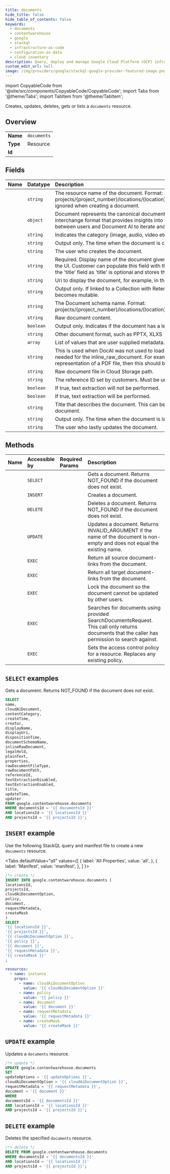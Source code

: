 ```yaml
---
title: documents
hide_title: false
hide_table_of_contents: false
keywords:
  - documents
  - contentwarehouse
  - google
  - stackql
  - infrastructure-as-code
  - configuration-as-data
  - cloud inventory
description: Query, deploy and manage Google Cloud Platform (GCP) infrastructure and resources using SQL
custom_edit_url: null
image: /img/providers/google/stackql-google-provider-featured-image.png
---
```


import CopyableCode from '@site/src/components/CopyableCode/CopyableCode';
import Tabs from '@theme/Tabs';
import TabItem from '@theme/TabItem';

Creates, updates, deletes, gets or lists a <code>documents</code> resource.

## Overview
<table><tbody>
<tr><td><b>Name</b></td><td><code>documents</code></td></tr>
<tr><td><b>Type</b></td><td>Resource</td></tr>
<tr><td><b>Id</b></td><td><CopyableCode code="google.contentwarehouse.documents" /></td></tr>
</tbody></table>

## Fields
| Name | Datatype | Description |
|:-----|:---------|:------------|
| <CopyableCode code="name" /> | `string` | The resource name of the document. Format: projects/{project_number}/locations/{location}/documents/{document_id}. The name is ignored when creating a document. |
| <CopyableCode code="cloudAiDocument" /> | `object` | Document represents the canonical document resource in Document AI. It is an interchange format that provides insights into documents and allows for collaboration between users and Document AI to iterate and optimize for quality. |
| <CopyableCode code="contentCategory" /> | `string` | Indicates the category (image, audio, video etc.) of the original content. |
| <CopyableCode code="createTime" /> | `string` | Output only. The time when the document is created. |
| <CopyableCode code="creator" /> | `string` | The user who creates the document. |
| <CopyableCode code="displayName" /> | `string` | Required. Display name of the document given by the user. This name will be displayed in the UI. Customer can populate this field with the name of the document. This differs from the 'title' field as 'title' is optional and stores the top heading in the document. |
| <CopyableCode code="displayUri" /> | `string` | Uri to display the document, for example, in the UI. |
| <CopyableCode code="dispositionTime" /> | `string` | Output only. If linked to a Collection with RetentionPolicy, the date when the document becomes mutable. |
| <CopyableCode code="documentSchemaName" /> | `string` | The Document schema name. Format: projects/{project_number}/locations/{location}/documentSchemas/{document_schema_id}. |
| <CopyableCode code="inlineRawDocument" /> | `string` | Raw document content. |
| <CopyableCode code="legalHold" /> | `boolean` | Output only. Indicates if the document has a legal hold on it. |
| <CopyableCode code="plainText" /> | `string` | Other document format, such as PPTX, XLXS |
| <CopyableCode code="properties" /> | `array` | List of values that are user supplied metadata. |
| <CopyableCode code="rawDocumentFileType" /> | `string` | This is used when DocAI was not used to load the document and parsing/ extracting is needed for the inline_raw_document. For example, if inline_raw_document is the byte representation of a PDF file, then this should be set to: RAW_DOCUMENT_FILE_TYPE_PDF. |
| <CopyableCode code="rawDocumentPath" /> | `string` | Raw document file in Cloud Storage path. |
| <CopyableCode code="referenceId" /> | `string` | The reference ID set by customers. Must be unique per project and location. |
| <CopyableCode code="textExtractionDisabled" /> | `boolean` | If true, text extraction will not be performed. |
| <CopyableCode code="textExtractionEnabled" /> | `boolean` | If true, text extraction will be performed. |
| <CopyableCode code="title" /> | `string` | Title that describes the document. This can be the top heading or text that describes the document. |
| <CopyableCode code="updateTime" /> | `string` | Output only. The time when the document is last updated. |
| <CopyableCode code="updater" /> | `string` | The user who lastly updates the document. |

## Methods
| Name | Accessible by | Required Params | Description |
|:-----|:--------------|:----------------|:------------|
| <CopyableCode code="get" /> | `SELECT` | <CopyableCode code="documentsId, locationsId, projectsId" /> | Gets a document. Returns NOT_FOUND if the document does not exist. |
| <CopyableCode code="create" /> | `INSERT` | <CopyableCode code="locationsId, projectsId" /> | Creates a document. |
| <CopyableCode code="delete" /> | `DELETE` | <CopyableCode code="documentsId, locationsId, projectsId" /> | Deletes a document. Returns NOT_FOUND if the document does not exist. |
| <CopyableCode code="patch" /> | `UPDATE` | <CopyableCode code="documentsId, locationsId, projectsId" /> | Updates a document. Returns INVALID_ARGUMENT if the name of the document is non-empty and does not equal the existing name. |
| <CopyableCode code="linked_sources" /> | `EXEC` | <CopyableCode code="documentsId, locationsId, projectsId" /> | Return all source document-links from the document. |
| <CopyableCode code="linked_targets" /> | `EXEC` | <CopyableCode code="documentsId, locationsId, projectsId" /> | Return all target document-links from the document. |
| <CopyableCode code="lock" /> | `EXEC` | <CopyableCode code="documentsId, locationsId, projectsId" /> | Lock the document so the document cannot be updated by other users. |
| <CopyableCode code="search" /> | `EXEC` | <CopyableCode code="locationsId, projectsId" /> | Searches for documents using provided SearchDocumentsRequest. This call only returns documents that the caller has permission to search against. |
| <CopyableCode code="set_acl" /> | `EXEC` | <CopyableCode code="documentsId, locationsId, projectsId" /> | Sets the access control policy for a resource. Replaces any existing policy. |

## `SELECT` examples

Gets a document. Returns NOT_FOUND if the document does not exist.

```sql
SELECT
name,
cloudAiDocument,
contentCategory,
createTime,
creator,
displayName,
displayUri,
dispositionTime,
documentSchemaName,
inlineRawDocument,
legalHold,
plainText,
properties,
rawDocumentFileType,
rawDocumentPath,
referenceId,
textExtractionDisabled,
textExtractionEnabled,
title,
updateTime,
updater
FROM google.contentwarehouse.documents
WHERE documentsId = '{{ documentsId }}'
AND locationsId = '{{ locationsId }}'
AND projectsId = '{{ projectsId }}'; 
```

## `INSERT` example

Use the following StackQL query and manifest file to create a new <code>documents</code> resource.

<Tabs
    defaultValue="all"
    values={[
        { label: 'All Properties', value: 'all', },
        { label: 'Manifest', value: 'manifest', },
    ]
}>
<TabItem value="all">

```sql
/*+ create */
INSERT INTO google.contentwarehouse.documents (
locationsId,
projectsId,
cloudAiDocumentOption,
policy,
document,
requestMetadata,
createMask
)
SELECT 
'{{ locationsId }}',
'{{ projectsId }}',
'{{ cloudAiDocumentOption }}',
'{{ policy }}',
'{{ document }}',
'{{ requestMetadata }}',
'{{ createMask }}'
;
```
</TabItem>
<TabItem value="manifest">

```yaml
resources:
  - name: instance
    props:
      - name: cloudAiDocumentOption
        value: '{{ cloudAiDocumentOption }}'
      - name: policy
        value: '{{ policy }}'
      - name: document
        value: '{{ document }}'
      - name: requestMetadata
        value: '{{ requestMetadata }}'
      - name: createMask
        value: '{{ createMask }}'

```
</TabItem>
</Tabs>

## `UPDATE` example

Updates a <code>documents</code> resource.

```sql
/*+ update */
UPDATE google.contentwarehouse.documents
SET 
updateOptions = '{{ updateOptions }}',
cloudAiDocumentOption = '{{ cloudAiDocumentOption }}',
requestMetadata = '{{ requestMetadata }}',
document = '{{ document }}'
WHERE 
documentsId = '{{ documentsId }}'
AND locationsId = '{{ locationsId }}'
AND projectsId = '{{ projectsId }}';
```

## `DELETE` example

Deletes the specified <code>documents</code> resource.

```sql
/*+ delete */
DELETE FROM google.contentwarehouse.documents
WHERE documentsId = '{{ documentsId }}'
AND locationsId = '{{ locationsId }}'
AND projectsId = '{{ projectsId }}';
```
